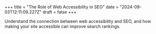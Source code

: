 +++
title = "The Role of Web Accessibility in SEO"
date = "2024-09-03T12:11:09.227Z"
draft = false
+++

  Understand the connection between web accessibility and SEO, and how making your site accessible can improve search rankings.
        